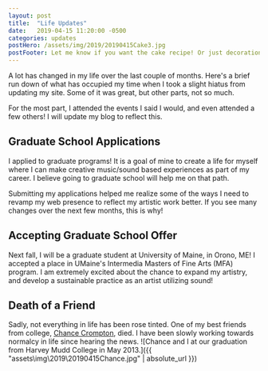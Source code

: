 ```yaml
---
layout: post
title:  "Life Updates"
date:   2019-04-15 11:20:00 -0500
categories: updates
postHero: /assets/img/2019/20190415Cake3.jpg
postFooter: Let me know if you want the cake recipe! Or just decoration instructions. It was a variation of a layered, gluten free angel cake, and was delicious. I need to tweak the recipe a bit more before I will be satisfied.
---
```

A lot has changed in my life over the last couple of months.
Here's a brief run down of what has occupied my time when I took a slight
hiatus from updating my site.
Some of it was great, but other parts, not so much.

For the most part,
I attended the events I said I would,
and even attended a few others!
I will update my blog to reflect this.

## Graduate School Applications
I applied to graduate programs!
It is a goal of mine to create a life for myself where I can make
creative music/sound based experiences as part of my career.
I believe going to graduate school will help me on that path.

Submitting my applications helped me realize some of the ways I need to revamp
my web presence to reflect my artistic work better.
If you see many changes over the next few months, this is why!

## Accepting Graduate School Offer
Next fall, I will be a graduate student at University of Maine, in Orono, ME!
I accepted a place in UMaine's Intermedia Masters of Fine Arts (MFA) program.
I am extremely excited about the chance to expand my artistry,
and develop a sustainable practice as an artist utilizing sound!

## Death of a Friend
Sadly, not everything in life has been rose tinted.
One of my best friends from college,
[Chance Crompton](https://www.legacy.com/obituaries/saltlaketribune/obituary.aspx?n=jonathan-chance-crompton&pid=191794012&fbclid=IwAR186SWwW4lpDej4NJyDvdN_Nri5GJMA9anEDBfNaqULf0gzR0cuLVy9NHE), died.
I have been slowly working towards normalcy in life since hearing the news.
![Chance and I at our graduation from Harvey Mudd College in May 2013.]({{ "assets\img\2019\20190415Chance.jpg" | absolute_url }})

